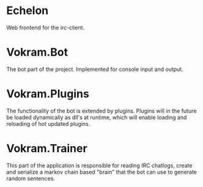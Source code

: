# Echelon
Web frontend for the irc-client.

# Vokram.Bot
The bot part of the project. Implemented for console input and output.

# Vokram.Plugins
The functionality of the bot is extended by plugins. Plugins will in the future be loaded dynamically as dll's at runtime, which will enable loading and reloading of hot updated plugins.

# Vokram.Trainer
This part of the application is responsible for reading IRC chatlogs, create and serialize a markov chain based "brain" that the bot can use to generate random sentences.


